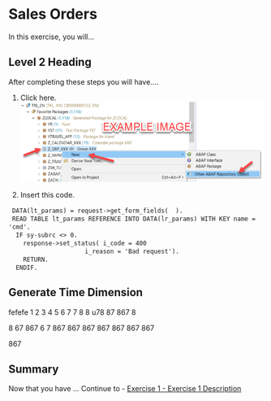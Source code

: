 # Sales Orders

In this exercise, you will...

## Level 2 Heading

After completing these steps you will have....

1.	Click here.
<br>![](/exercises/ex0/images/00_00_0010.png)

2.	Insert this code.
```
 DATA(lt_params) = request->get_form_fields(  ).
 READ TABLE lt_params REFERENCE INTO DATA(lr_params) WITH KEY name = 'cmd'.
  IF sy-subrc <> 0.
    response->set_status( i_code = 400
                     i_reason = 'Bad request').
    RETURN.
  ENDIF.
```

## Generate Time Dimension
fefefe
1
2
3
4
5
6
7
7
8
8
u78
87
867
8

8
67
867
6
7
867
867
867
867
867
867
867

867

## Summary

Now that you have ... 
Continue to - [Exercise 1 - Exercise 1 Description](../ex1/README.md)
